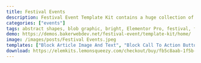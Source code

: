 ```yaml
---
title: Festival Events
description: Festival Event Template Kit contains a huge collection of over 35 visual layouts that are compatible with your Elementor page builder. The Kit features a purple, pink and orange color scheme with blob, curvy abstract graphics.  Each of these pre-made templates are fully customizable in the editor. You change the photos & font to make it your own.
categories: ["events"]
tags: abstract shapes, blob graphic, bright, Elementor Pro, festival, fun, funky, music, orange, patterns, pink, purple
demo: https://demos.bakerwebdev.net/festival-event/template-kit/home/
image: /images/posts/Festival Events.jpeg
templates: ["Block Article Image And Text", "Block Call To Action Button", "Block Coloured News Bubbles", "Block Contact List With Form Pro", "Block Contact List With Map", "Block Contact Map Full Width", "Block Countdown", "Block Faq Accordion", "Block Footer", "Block Header Menu", "Block Hero Slideshow", "Block Hero Title Area", "Block Icon Boxes", "Block Image Carousel", "Block Large Map Boxed", "Block Logo Carousel", "Block News Archive Pro", "Block Newsletter Signup Pro", "Block Staff Social", "Block Text And Image Circle", "Block Text Area With Counter", "Block Timetable", "Block Video And Text Column", "Footer Pro", "Global", "Header Pro Archive Title", "Header Pro", "Page About", "Page Contact Pro", "Page Contact", "Page Home Pro", "Page Home", "Post Archive", "Post Single", "Woo Commerce Product Archive", "Woo Commerce Single Product"]
download: https://elemkits.lemonsqueezy.com/checkout/buy/fb5c8aab-1f5b-4fa0-8794-88c66fda3b34
---
```

